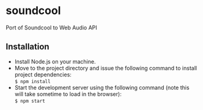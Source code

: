# soundcool
Port of Soundcool to Web Audio API

## Installation
* Install Node.js on your machine. 
* Move to the project directory and issue the following command to install project dependencies:\
`$ npm install`
* Start the development server using the following command (note this will take sometime to load in the browser):\
`$ npm start` 
